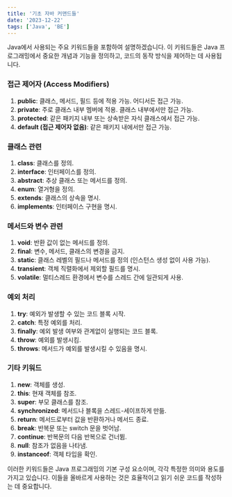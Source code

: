 ```yaml
---
title: '기초 자바 커맨드들'
date: '2023-12-22'
tags: ['Java', 'BE']
---
```


Java에서 사용되는 주요 키워드들을 포함하여 설명하겠습니다. 이 키워드들은 Java 프로그래밍에서 중요한 개념과 기능을 정의하고, 코드의 동작 방식을 제어하는 데 사용됩니다.

### 접근 제어자 (Access Modifiers)
1. **public**: 클래스, 메서드, 필드 등에 적용 가능. 어디서든 접근 가능.
2. **private**: 주로 클래스 내부 멤버에 적용. 클래스 내부에서만 접근 가능.
3. **protected**: 같은 패키지 내부 또는 상속받은 자식 클래스에서 접근 가능.
4. **default (접근 제어자 없음)**: 같은 패키지 내에서만 접근 가능.

### 클래스 관련
1. **class**: 클래스를 정의.
2. **interface**: 인터페이스를 정의.
3. **abstract**: 추상 클래스 또는 메서드를 정의.
4. **enum**: 열거형을 정의.
5. **extends**: 클래스의 상속을 명시.
6. **implements**: 인터페이스 구현을 명시.

### 메서드와 변수 관련
1. **void**: 반환 값이 없는 메서드를 정의.
2. **final**: 변수, 메서드, 클래스의 변경을 금지.
3. **static**: 클래스 레벨의 필드나 메서드를 정의 (인스턴스 생성 없이 사용 가능).
4. **transient**: 객체 직렬화에서 제외할 필드를 명시.
5. **volatile**: 멀티스레드 환경에서 변수를 스레드 간에 일관되게 사용.

### 예외 처리
1. **try**: 예외가 발생할 수 있는 코드 블록 시작.
2. **catch**: 특정 예외를 처리.
3. **finally**: 예외 발생 여부와 관계없이 실행되는 코드 블록.
4. **throw**: 예외를 발생시킴.
5. **throws**: 메서드가 예외를 발생시킬 수 있음을 명시.

### 기타 키워드
1. **new**: 객체를 생성.
2. **this**: 현재 객체를 참조.
3. **super**: 부모 클래스를 참조.
4. **synchronized**: 메서드나 블록을 스레드-세이프하게 만듦.
5. **return**: 메서드로부터 값을 반환하거나 메서드 종료.
6. **break**: 반복문 또는 switch 문을 벗어남.
7. **continue**: 반복문의 다음 반복으로 건너뜀.
8. **null**: 참조가 없음을 나타냄.
9. **instanceof**: 객체 타입을 확인.

이러한 키워드들은 Java 프로그래밍의 기본 구성 요소이며, 각각 특정한 의미와 용도를 가지고 있습니다. 이들을 올바르게 사용하는 것은 효율적이고 읽기 쉬운 코드를 작성하는 데 중요합니다.